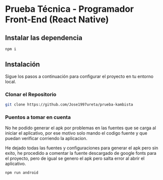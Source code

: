 # Prueba Técnica - Programador Front-End (React Native)

## Instalar las dependencia

```bash
npm i
```

## Instalación

Sigue los pasos a continuación para configurar el proyecto en tu entorno local.

### Clonar el Repositorio

```bash
git clone https://github.com/Jose1997ureta/prueba-kambista
```

### Puentos a tomar en cuenta

No he podido generar el apk por problemas en las fuentes que se carga al iniciar el aplicativo, por ese motivo solo mando el codigo fuente y que puedan verificar corriendo la aplicacion.

He dejado todas las fuentes y configuraciones para generar el apk pero sin exito, he procedido a comentar la fuente descargado de google fonts para el proyecto, pero de igual se genero el apk pero salta error al abrir el aplicativo.

```bash
npm run android
```
